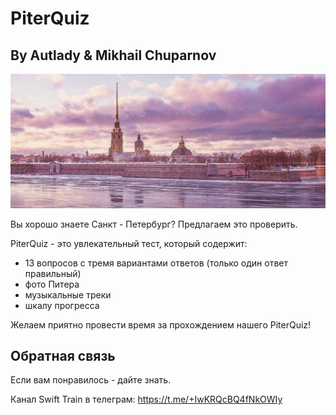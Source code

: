# PiterQuiz

## By Autlady & Mikhail Chuparnov

![img](/PiterQuiz/background.jpeg)

Вы хорошо знаете Санкт - Петербург? Предлагаем это проверить. 

PiterQuiz - это увлекательный тест, который содержит: 

* 13 вопросов с тремя вариантами ответов (только один ответ правильный)
* фото Питера
* музыкальные треки 
* шкалу прогресса

Желаем приятно провести время за прохождением нашего PiterQuiz! 

## Обратная связь

Если вам понравилось - дайте знать. 

Канал Swift Train в телеграм: 
 https://t.me/+IwKRQcBQ4fNkOWIy
